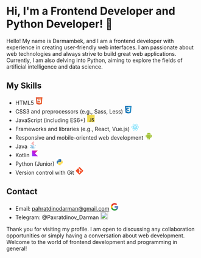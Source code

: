# Hi, I'm a Frontend Developer and Python Developer! 👋

Hello! My name is Darmambek, and I am a frontend developer with experience in creating user-friendly web interfaces. I am passionate about web technologies and always strive to build great web applications. Currently, I am also delving into Python, aiming to explore the fields of artificial intelligence and data science.

## My Skills
- HTML5 <img src="https://raw.githubusercontent.com/devicons/devicon/master/icons/html5/html5-original.svg" width="20" height="20">
- CSS3 and preprocessors (e.g., Sass, Less) <img src="https://raw.githubusercontent.com/devicons/devicon/master/icons/css3/css3-original.svg" width="20" height="20">
- JavaScript (including ES6+) <img src="https://raw.githubusercontent.com/devicons/devicon/master/icons/javascript/javascript-original.svg" width="20" height="20">
- Frameworks and libraries (e.g., React, Vue.js) <img src="https://raw.githubusercontent.com/devicons/devicon/master/icons/react/react-original.svg" width="20" height="20">
- Responsive and mobile-oriented web development <img src="https://raw.githubusercontent.com/devicons/devicon/master/icons/android/android-original.svg" width="20" height="20">
- Java <img src="https://raw.githubusercontent.com/devicons/devicon/master/icons/java/java-original.svg" width="20" height="20">
- Kotlin <img src="https://raw.githubusercontent.com/devicons/devicon/master/icons/kotlin/kotlin-original.svg" width="20" height="20">
- Python (Junior) <img src="https://raw.githubusercontent.com/devicons/devicon/master/icons/python/python-original.svg" width="20" height="20">
- Version control with Git <img src="https://raw.githubusercontent.com/devicons/devicon/master/icons/git/git-original.svg" width="20" height="20">

## Contact

- Email: pahratdinodarman@gmail.com <img src="https://raw.githubusercontent.com/devicons/devicon/master/icons/google/google-original.svg" width="20" height="20">
- Telegram: @Paxratdinov_Darman <img src="https://raw.githubusercontent.com/devicons/devicon/master/icons/telegram/telegram-original.svg" width="20" height="20">

Thank you for visiting my profile. I am open to discussing any collaboration opportunities or simply having a conversation about web development. Welcome to the world of frontend development and programming in general!
